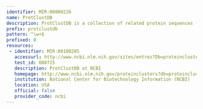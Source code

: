 ```yaml
---
identifier: MIR:00000226
name: ProtClustDB
description: ProtClustDB is a collection of related protein sequences (clusters) consisting of Reference Sequence proteins encoded by complete genomes. This database contains both curated and non-curated clusters.
prefix: protclustdb
pattern: ^\w+$
prefixed: 0
resources:
 - identifier: MIR:00100285
   accessurl: http://www.ncbi.nlm.nih.gov/sites/entrez?Db=proteinclusters&Cmd=DetailsSearch&Term=${id}
   test_id: O80725
   description: ProtClustDB at NCBI
   homepage: http://www.ncbi.nlm.nih.gov/proteinclusters?db=proteinclusters
   institution: National Center for Biotechnology Information (NCBI)
   location: USA
   official: false
   provider_code: ncbi
---
```

